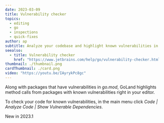 ```yaml
---
date: 2023-03-09
title: Vulnerability checker
topics:
  - editing
  - go
  - inspections
  - quick-fixes
author: ap
subtitle: Analyze your codebase and highlight known vulnerabilities in go.mod
seealso:
  - title: Vulnerability checker
    href: "https://www.jetbrains.com/help/go/vulnerability-checker.html"
thumbnail: ./thumbnail.png
cardThumbnail: ./card.png
video: "https://youtu.be/IAyrykPc8gc"
---
```


Along with packages that have vulnerabilities in _go.mod_, GoLand highlights method calls from packages with known vulnerabilities right in your editor.

To check your code for known vulnerabilities, in the main menu click _Code | Analyze Code | Show Vulnerable Dependencies_.

<span class="tag is-rounded">New in 2023.1</span>
